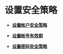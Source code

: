 # 设置安全策略<a name="ZH-CN_TOPIC_0246507966"></a>

-   **[设置帐户安全策略](设置帐户安全策略.md)**  

-   **[设置帐号有效期](设置帐号有效期.md)**  

-   **[设置密码安全策略](设置密码安全策略.md)**  


